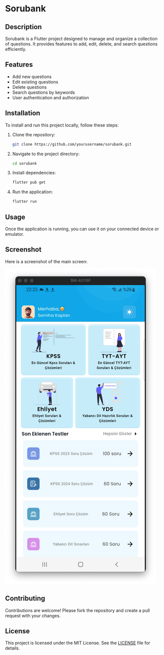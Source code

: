 # Sorubank

## Description

Sorubank is a Flutter project designed to manage and organize a collection of questions. It provides features to add, edit, delete, and search questions efficiently.

## Features

- Add new questions
- Edit existing questions
- Delete questions
- Search questions by keywords
- User authentication and authorization

## Installation

To install and run this project locally, follow these steps:

1. Clone the repository:

   ```bash
   git clone https://github.com/yourusername/sorubank.git
   ```

2. Navigate to the project directory:

   ```bash
   cd sorubank
   ```

3. Install dependencies:

   ```bash
   flutter pub get
   ```

4. Run the application:
   ```bash
   flutter run
   ```

## Usage

Once the application is running, you can use it on your connected device or emulator.

## Screenshot

Here is a screenshot of the main screen:

![Main Screen](/preview_images/ss.png)

## Contributing

Contributions are welcome! Please fork the repository and create a pull request with your changes.

## License

This project is licensed under the MIT License. See the [LICENSE](LICENSE) file for details.
